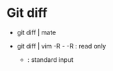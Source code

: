 Git diff
========
  * git diff | mate

  * git diff | vim -R -
    -R : read only
    -  : standard input
